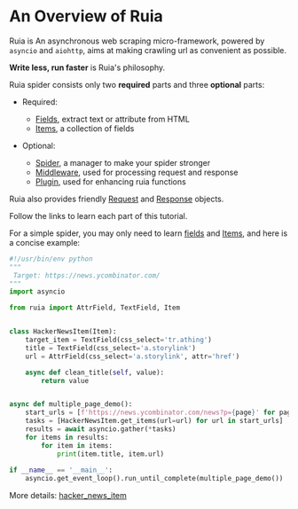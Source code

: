 # An Overview of Ruia

Ruia is An asynchronous web scraping micro-framework,
powered by `asyncio` and `aiohttp`, 
aims at making crawling url as convenient as possible.

**Write less, run faster** is Ruia's philosophy.

Ruia spider consists only two **required** parts and three **optional** parts:

* Required:
    * [Fields](field.md), extract text or attribute from HTML
    * [Items](item.md), a collection of fields

* Optional:
    * [Spider](spider.md), a manager to make your spider stronger
    * [Middleware](middleware.md), used for processing request and response
    * [Plugin](plugins.md), used for enhancing ruia functions

Ruia also provides friendly [Request](request.md) and [Response](response.md) objects.

Follow the links to learn each part of this tutorial.

For a simple spider, you may only need to learn [fields](field.md) and [Items](item.md),
and here is a concise example:

```python
#!/usr/bin/env python
"""
 Target: https://news.ycombinator.com/
"""
import asyncio

from ruia import AttrField, TextField, Item


class HackerNewsItem(Item):
    target_item = TextField(css_select='tr.athing')
    title = TextField(css_select='a.storylink')
    url = AttrField(css_select='a.storylink', attr='href')

    async def clean_title(self, value):
        return value


async def multiple_page_demo():
    start_urls = [f'https://news.ycombinator.com/news?p={page}' for page in range(1, 3)]
    tasks = [HackerNewsItem.get_items(url=url) for url in start_urls]
    results = await asyncio.gather(*tasks)
    for items in results:
        for item in items:
            print(item.title, item.url)
            
if __name__ == '__main__':
    asyncio.get_event_loop().run_until_complete(multiple_page_demo())

```

More details: [hacker_news_item](https://github.com/howie6879/ruia/blob/master/examples/topics_examples/hacker_news_item.py)